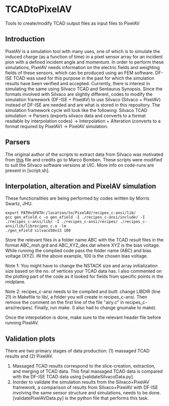# TCADtoPixelAV
Tools to create/modify TCAD output files as input files to PixelAV


## Introduction
PixelAV is a simulation tool with many uses, one of which is to simulate the induced charge (as a function of time) in a pixel sensor array for an incident pion with a defined incident angle and momentum. In order to perform these simulations, PixelAV needs information on the electric fields and weighting fields of these sensors, which can be produced using an FEM software. DF-ISE TCAD was used for this purpose in the past for which the simulation results have been verified and accepted. Currently, there is interest in simulating the same using Silvaco TCAD and Sentaurus Synopsis. Since the formats involved with Silvaco are slightly different, codes to modify the simulation framework (DF-ISE + PixelAV) to use Silvaco (Silvaco + PixelAV) instead of DF-ISE are needed and are what is stored in this repository. The simulation framework cycle will look like the following:
Silvaco TCAD simulation -> Parsers (exports silvaco data and converts to a format readable by interpolation codes) -> Interpolation + Alteration (converts to a format required by PixelAV) -> PixelAV simulation.

## Parsers
The original author of the scripts to extract data from Silvaco was motivated from [this](https://docs.google.com/document/d/1_cMVVW3Z-kzEkRnzKBCPwtvXYCGjXNB8bO0RWyMA2pk/edit) file and credits go to Marco Bomben. These scripts were modified to suit the Silvaco software versions at UIC. More info on code-runs are present in [script.sh].

## Interpolation, alteration and PixelAV simulation
These functionalities are being performed by codes written by Morris Swartz, JHU.
```
export PATH=$PATH:/location/to/PixelAV/recipes_c-ansi/lib/
gcc gen_efield.c -o gen_efield -I ./recipes_c-ansi/include/ -I ./recipes_c-ansi/lib/ -I ./recipes_c-ansi/recipes/ ./recipes_c-ansi/lib/librecipes_c.a -lm
./gen_efield silvaco50x13 100
```
Store the relevant files in a folder name ABC with the TCAD result files in the format ABC_msh.grd and ABC_XYZ_des.dat where XYZ is the bias voltage. While running the complied code pass the folder name (ABC) and bias voltage (XYZ). IN the above example, 100 is the chosen bias voltage. 

Note 1: You might have to change the NSTACK size and array initialization size based on the no. of vertices your TCAD data has. I also commented on the plotting part of the code as it looked for fields from specific points in the midplane.

Note 2: recipes_c-ansi needs to be compiled and built: change LIBDIR (line 21) in Makefile to lib/, a folder you will create in recipes_c-ansi. Then remove the comment on the first line of the file "airy.c" in recipes_c-ansi/recipes/. Finally, run make. (I also had to change gnumake to make).

Once the interpolation is done, make sure to the relevant header file before running PixelAV.

## Validation plots
There are two primary stages of data production: (1) massaged TCAD results and (2) PixelAV. 
1. Massaged TCAD results correspond to the slice-creation, extraction, and merging of TCAD data. This final massaged TCAD data is compared with the DF-ISE TCAD data using [validateSilvacoData.py].
2. Inorder to validate the simulation results from the Silvaco+PixelAV framework, a comparison of results from Silvaco+PixelAV with DF-ISE involving the same sensor structure and simulations, needs to be done. [validatePixelAVData.py] is the python file that performs this task.
